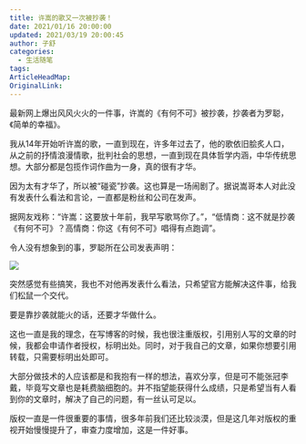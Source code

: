 ```yaml
---
title: 许嵩的歌又一次被抄袭！
date: 2021/01/16 20:00:00
updated: 2021/03/19 20:00:45
author: 子舒
categories: 
  - 生活随笔
tags: 
ArticleHeadMap: 
OriginalLink: 
---
```




最新网上爆出风风火火的一件事，许嵩的《有何不可》被抄袭，抄袭者为罗聪，《简单的幸福》。

我从14年开始听许嵩的歌，一直到现在，许多年过去了，他的歌依旧脍炙人口，从之前的抒情浪漫情歌，批判社会的思想，一直到现在具体哲学内涵，中华传统思想。大部分都是包揽作词作曲为一身，真的很有才华。

因为太有才华了，所以被“碰瓷”抄袭。这也算是一场闹剧了。据说嵩哥本人对此没有发表什么看法和言论，一直都是粉丝和公司在发声。

据网友戏称：“许嵩：这要放十年前，我早写歌骂你了。”，“低情商：这不就是抄袭《有何不可》？高情商：你这《有何不可》唱得有点跑调”。

令人没有想象到的事，罗聪所在公司发表声明：

![](https://nimg.ws.126.net/?url=http%3A%2F%2Fdingyue.ws.126.net%2F2021%2F0107%2Fa2d8b18dj00qmk2qy002cd000hs00sqp.jpg&thumbnail=650x2147483647&quality=80&type=jpg)

突然感觉有些搞笑，我也不对他再发表什么看法，只希望官方能解决这件事，给我们松鼠一个交代。

要是靠抄袭就能火的话，还要才华做什么。

这也一直是我的理念，在写博客的时候，我也很注重版权，引用别人写的文章的时候，我都会申请作者授权，标明出处。同时，对于我自己的文章，如果你想要引用转载，只需要标明出处即可。

大部分做技术的人应该都是和我抱有一样的想法，喜欢分享，但是可不能张冠李戴，毕竟写文章也是耗费脑细胞的。并不指望能获得什么成绩，只是希望当有人看到你的文章时，解决了自己的问题，有一丝认可足以。

版权一直是一件很重要的事情，很多年前我们还比较淡漠，但是这几年对版权的重视开始慢慢提升了，审查力度增加，这是一件好事。
